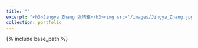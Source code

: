 ```yaml
---
title: ""
excerpt: "<h3>Jingya Zhang 张靖雅</h3><img src='/images/Jingya_Zhang.jpg' width=150><br>Ph. D. Student<br>B.S., Beihang University (2024)<br>Research: High Entropy Alloys<br>"
collection: portfolio
---
```

{% include base_path %}
